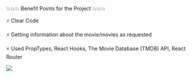 💥💥💥 Benefit Points for the Project 💥💥💥

⚡ Clear Code

⚡ Getting information about the movie/movies as requested

⚡ Used PropTypes, React Hooks, The Movie Database (TMDB) API,  React Router

![](https://media.giphy.com/media/YRVCEL5Oi5EGh6NCh7/giphy.gif)
